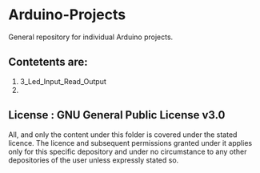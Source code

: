 # Arduino-Projects

General repository for individual Arduino projects.

## Contetents are:

1. 3_Led_Input_Read_Output
2. 

## License : GNU General Public License v3.0

All, and only the content under this folder is covered under the stated licence. The licence and subsequent permissions granted under it applies only for this specific depository and under no circumstance to any other depositories of the user unless expressly stated so.
